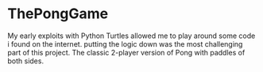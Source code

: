 # ThePongGame
My early exploits with  Python Turtles allowed me to play around some code i found on the internet. 
putting the logic down was the most challenging part of this project.
The classic 2-player version of Pong with paddles of both sides.
